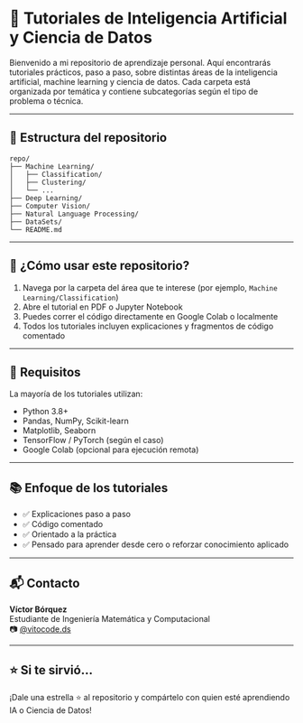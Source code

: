 # 🧠 Tutoriales de Inteligencia Artificial y Ciencia de Datos

Bienvenido a mi repositorio de aprendizaje personal. Aquí encontrarás tutoriales prácticos, paso a paso, sobre distintas áreas de la inteligencia artificial, machine learning y ciencia de datos. Cada carpeta está organizada por temática y contiene subcategorías según el tipo de problema o técnica.

---

## 📁 Estructura del repositorio

```plaintext
repo/
├── Machine Learning/
│   ├── Classification/
│   ├── Clustering/
│   └── ...
├── Deep Learning/
├── Computer Vision/
├── Natural Language Processing/
├── DataSets/
└── README.md
```

---

## 🚀 ¿Cómo usar este repositorio?

1. Navega por la carpeta del área que te interese (por ejemplo, `Machine Learning/Classification`)
2. Abre el tutorial en PDF o Jupyter Notebook
3. Puedes correr el código directamente en Google Colab o localmente
4. Todos los tutoriales incluyen explicaciones y fragmentos de código comentado

---

## 🧪 Requisitos

La mayoría de los tutoriales utilizan:

- Python 3.8+
- Pandas, NumPy, Scikit-learn
- Matplotlib, Seaborn
- TensorFlow / PyTorch (según el caso)
- Google Colab (opcional para ejecución remota)

---

## 📚 Enfoque de los tutoriales

- ✅ Explicaciones paso a paso
- ✅ Código comentado
- ✅ Orientado a la práctica
- ✅ Pensado para aprender desde cero o reforzar conocimiento aplicado

---

## 📬 Contacto

**Víctor Bórquez**  
Estudiante de Ingeniería Matemática y Computacional  
📷 [@vitocode.ds](https://www.instagram.com/vitocode.ds)

---

## ⭐ Si te sirvió...

¡Dale una estrella ⭐ al repositorio y compártelo con quien esté aprendiendo IA o Ciencia de Datos!

